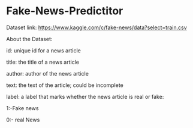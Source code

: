 # Fake-News-Predictitor

Dataset link: https://www.kaggle.com/c/fake-news/data?select=train.csv

About the Dataset:

id: unique id for a news article

title: the title of a news article

author: author of the news article

text: the text of the article; could be incomplete

label: a label that marks whether the news article is real or fake:

1:-Fake news

0:- real News


